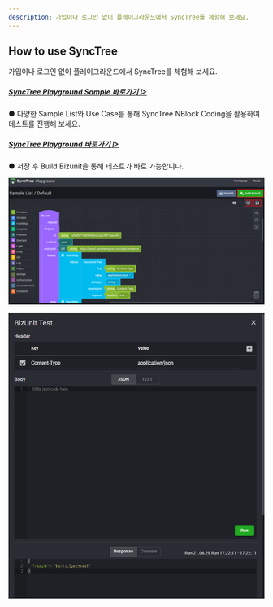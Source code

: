 ```yaml
---
description: 가입이나 로그인 없이 플레이그라운드에서 SyncTree를 체험해 보세요.
---
```


## How to use SyncTree

가입이나 로그인 없이 플레이그라운드에서 SyncTree를 체험해 보세요.

##### [SyncTree Playground Sample 바로가기 ▷](https://playground.synctreestudio.com/#/)

● 다양한 Sample List와 Use Case를 통해 SyncTree NBlock Coding을 활용하여 테스트를 진행해 보세요.

##### [SyncTree Playground 바로가기 ▷](https://playground.synctreestudio.com/#/workFlow)

● 저장 후 Build Bizunit을 통해 테스트가 바로 가능합니다.

![](assets/image%20%2821%29.png)

![](assets/image%20%2827%29.png)
